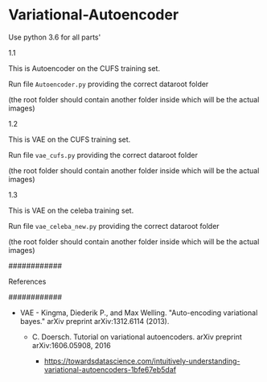 # Variational-Autoencoder

Use python 3.6 for all parts'




1.1

This is Autoencoder on the CUFS training set.

Run file `Autoencoder.py` providing the correct dataroot folder 

(the root folder should contain another folder inside which will be the actual images)







1.2

This is VAE on the CUFS training set.

Run file `vae_cufs.py` providing the correct dataroot folder 

(the root folder should contain another folder inside which will be the actual images)




1.3

This is VAE on the celeba training set.

Run file `vae_celeba_new.py` providing the correct dataroot folder 

(the root folder should contain another folder inside which will be the actual images)




############

References

############




- VAE
        - Kingma, Diederik P., and Max Welling. "Auto-encoding variational bayes." arXiv preprint arXiv:1312.6114 (2013).

	- C. Doersch. Tutorial on variational autoencoders. arXiv preprint arXiv:1606.05908, 2016

        - https://towardsdatascience.com/intuitively-understanding-variational-autoencoders-1bfe67eb5daf
	
	
